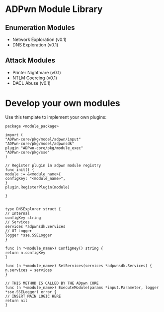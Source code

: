 # ADPwn Module Library

## Enumeration Modules

- Network Exploration (v0.1)
- DNS Exploration (v0.1)

## Attack Modules

- Printer Nightmare (v0.1)
- NTLM Coercing (v0.1)
- DACL Abuse (v0.1)

# Develop your own modules

Use this template to implement your own plugins: 


    package <module_package>
    
    import (
    "ADPwn-core/pkg/model/adpwn/input"
    "ADPwn-core/pkg/model/adpwnsdk"
    plugin "ADPwn-core/pkg/module_exec"
    "ADPwn-core/pkg/sse"
    )
    
    // Register plugin in adpwn module registry
    func init() {
    module := &<module_name>{
    configKey: "<module_name>",
    }
    plugin.RegisterPlugin(module)
    
    }
    
    
    type DNSExplorer struct {
    // Internal
    configKey string
    // Services
    services *adpwnsdk.Services
    // UI Logger
    logger *sse.SSELogger
    }
    
    func (n *<module_name>) ConfigKey() string {
    return n.configKey
    }
    
    func (n *<module_name>) SetServices(services *adpwnsdk.Services) {
    n.services = services
    }
    
    // THIS METHOD IS CALLED BY THE ADpwn CORE
    func (n *<module_name>) ExecuteModule(params *input.Parameter, logger *sse.SSELogger) error {
    // INSERT MAIN LOGIC HERE
    return nil
    }
    
